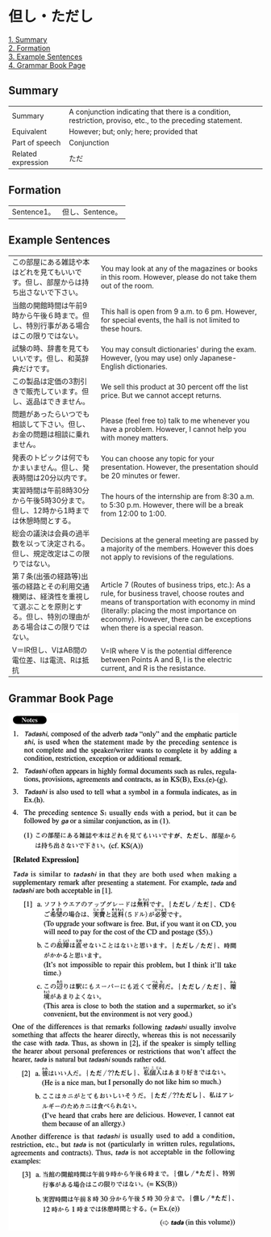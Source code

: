 # 但し・ただし

[1. Summary](#summary)<br>
[2. Formation](#formation)<br>
[3. Example Sentences](#example-sentences)<br>
[4. Grammar Book Page](#grammar-book-page)<br>


## Summary

<table><tr>   <td>Summary</td>   <td>A conjunction indicating that there is a condition, restriction, proviso, etc., to the preceding statement.</td></tr><tr>   <td>Equivalent</td>   <td>However; but; only; here; provided that</td></tr><tr>   <td>Part of speech</td>   <td>Conjunction</td></tr><tr>   <td>Related expression</td>   <td>ただ</td></tr></table>

## Formation

<table class="table"><tbody><tr class="tr head"><td class="td"><span class="bold">Sentence1。</span></td><td class="td"><span class="concept">但し</span><span>、Sentence。</span></td></tr></tbody></table>

## Example Sentences

<table><tr>   <td>この部屋にある雑誌や本はどれを見てもいいです。但し、部屋からは持ち出さないで下さい。</td>   <td>You may look at any of the magazines or books in this room. However, please do not take them out of the room.</td></tr><tr>   <td>当館の開館時間は午前9時から午後６時まで。但し、特別行事がある場合はこの限りではない。</td>   <td>This hall is open from 9 a.m. to 6 pm. However, for special events, the hall is not limited to these hours.</td></tr><tr>   <td>試験の時、辞書を見てもいいです。但し、和英辞典だけです。</td>   <td>You may consult dictionaries' during the exam. However, (you may use) only Japanese-English dictionaries.</td></tr><tr>   <td>この製品は定価の3割引きで販売しています。但し、返品はできません。　</td>   <td>We sell this product at 30 percent off the list price. But we cannot accept returns.</td></tr><tr>   <td>問題があったらいつでも相談して下さい。但し、お金の問題は相談に乗れません。</td>   <td>Please (feel free to) talk to me whenever you have a problem. However, I cannot help you with money matters.</td></tr><tr>   <td>発表のトピックは何でもかまいません。但し、発表時間は20分以内です。</td>   <td>You can choose any topic for your presentation. However, the presentation should be 20 minutes or fewer.</td></tr><tr>   <td>実習時間は午前8時30分から午後5時30分まで。但し、12時から1時までは休憩時間とする。</td>   <td>The hours of the internship are from 8:30 a.m. to 5:30 p.m. However, there will be a break from 12:00 to 1:00.</td></tr><tr>   <td>総会の議決は会員の過半数を以って決定される。但し、規定改定はこの限りではない。</td>   <td>Decisions at the general meeting are passed by a majority of the members. However this does not apply to revisions of the regulations.</td></tr><tr>   <td>第７条(出張の経路等)出張の経路とその利用交通機関は、経済性を重視して選ぶことを原則とする。但し、特別の理由がある場合はこの限りではない。</td>   <td>Article 7 (Routes of business trips, etc.): As a rule, for business travel, choose routes and means of transportation with economy in mind (literally: placing the most importance on economy). However, there can be exceptions when there is a special reason.</td></tr><tr>   <td>V＝IR但し、VはAB間の電位差、Iは電流、Rは抵抗</td>   <td>V=IR where V is the potential difference between Points A and B, I is the electric current, and R is the resistance.</td></tr></table>

## Grammar Book Page

![](../img/Advanced但し.png)

